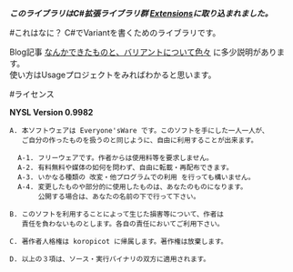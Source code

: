 ***このライブラリはC#拡張ライブラリ群 [Extensions](https://bitbucket.org/koropicot/extensions)に取り込まれました。***

#これはなに？
C#でVariantを書くためのライブラリです。

Blog記事 [なんかできたものと、バリアントについて色々](http://koropicot.hateblo.jp/entry/2013/05/30/194528) に多少説明があります。  
使い方はUsageプロジェクトをみればわかると思います。

#ライセンス

**NYSL Version 0.9982**

	A. 本ソフトウェアは Everyone'sWare です。このソフトを手にした一人一人が、
	   ご自分の作ったものを扱うのと同じように、自由に利用することが出来ます。
	
	  A-1. フリーウェアです。作者からは使用料等を要求しません。
	  A-2. 有料無料や媒体の如何を問わず、自由に転載・再配布できます。
	  A-3. いかなる種類の 改変・他プログラムでの利用 を行っても構いません。
	  A-4. 変更したものや部分的に使用したものは、あなたのものになります。
	       公開する場合は、あなたの名前の下で行って下さい。
	
	B. このソフトを利用することによって生じた損害等について、作者は
	   責任を負わないものとします。各自の責任においてご利用下さい。
	
	C. 著作者人格権は koropicot に帰属します。著作権は放棄します。
	
	D. 以上の３項は、ソース・実行バイナリの双方に適用されます。

